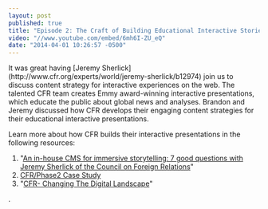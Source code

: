 ```yaml
---
layout: post
published: true
title: "Episode 2: The Craft of Building Educational Interactive Stories"
video: "//www.youtube.com/embed/6mh6I-ZU_eQ"
date: "2014-04-01 10:26:57 -0500"
---
```


<p>It was great having [Jeremy Sherlick](http://www.cfr.org/experts/world/jeremy-sherlick/b12974) join us to discuss content strategy for interactive experiences on the web. The talented CFR team creates Emmy award-winning interactive presentations, which educate the public about global news and analyses. Brandon and Jeremy discussed how CFR develops their engaging content strategies for their educational interactive presentations.</p>

Learn more about how CFR builds their interactive presentations in the following resources:

1. "[An in-house CMS for immersive storytelling: 7 good questions with Jeremy Sherlick of the Council on Foreign Relations](http://bit.ly/1dLbJg0)"
2.  [CFR/Phase2 Case Study](http://www.phase2technology.com/client/council-on-foreign-relations/)
3. "[CFR- Changing The Digital Landscape](http://www.phase2technology.com/blog/council-on-foreign-relations-leading-the-way-with-in-house-interactive-publishing-tools/)"

.